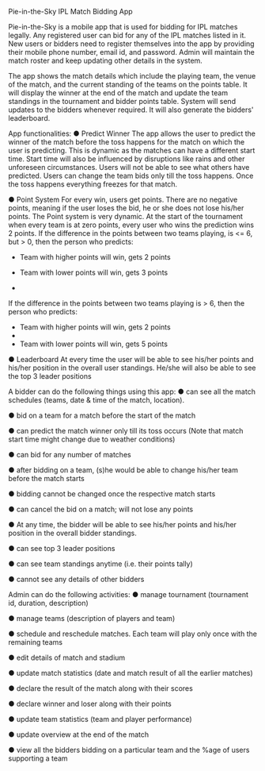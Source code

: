 Pie-in-the-Sky
IPL Match Bidding App

Pie-in-the-Sky is a mobile app that is used for bidding for IPL matches legally. Any registered user can bid for any of the IPL matches listed in it. New users or bidders need to register themselves into the app by providing their mobile phone number, email id, and password. Admin will maintain the match roster and keep updating other details in the system.

The app shows the match details which include the playing team, the venue of the match, and the current standing of the teams on the points table. It will display the winner at the end of the match and update the team standings in the tournament and bidder points table. System will send updates to the bidders whenever required. It will also generate the bidders' leaderboard.

App functionalities:
●	Predict Winner
The app allows the user to predict the winner of the match before the toss happens for the match on which the user is predicting. This is dynamic as the matches can have a different start time. Start time will also be influenced by disruptions like rains and other unforeseen circumstances. Users will not be able to see what others have predicted. Users can change the team bids only till the toss happens. Once the toss happens everything freezes for that match.

●	Point System
For every win, users get points. There are no negative points, meaning if the user loses the bid, he or she does not lose his/her points. The Point system is very dynamic. 
At the start of the tournament when every team is at zero points, every user who wins the prediction wins 2 points.
If the difference in the points between two teams playing, is <= 6, but > 0, then the person who predicts: 

-	Team with higher points will win, gets 2 points
  
-	Team with lower points will win, gets 3 points
-	
If the difference in the points between two teams playing is > 6, then the person who predicts:

-	Team with higher points will win, gets 2 points
-	
-	Team with lower points will win, gets 5 points

●	Leaderboard
At every time the user will be able to see his/her points and his/her position in the overall user standings. He/she will also be able to see the top 3 leader positions

A bidder can do the following things using this app:
●	can see all the match schedules (teams, date & time of the match, location). 

●	bid on a team for a match before the start of the match 

●	can predict the match winner only till its toss occurs (Note that match start time might change due to weather conditions)

●	can bid for any number of matches

●	after bidding on a team, (s)he would be able to change his/her team before the match starts

●	bidding cannot be changed once the respective match starts

●	can cancel the bid on a match; will not lose any points

●	At any time, the bidder will be able to see his/her points and his/her position in the overall bidder standings. 

●	can see top 3 leader positions

●	can see team standings anytime (i.e. their points tally)

●	cannot see any details of other bidders


Admin can do the following activities:
●	manage tournament (tournament id, duration, description)

●	manage teams (description of players and team)

●	schedule and reschedule matches. Each team will play only once with the remaining teams

●	edit details of match and stadium

●	update match statistics (date and match result of all the earlier matches)

●	declare the result of the match along with their scores

●	declare winner and loser along with their points

●	update team statistics (team and player performance)

●	update overview at the end of the match

●	view all the bidders bidding on a particular team and the %age of users supporting a team

